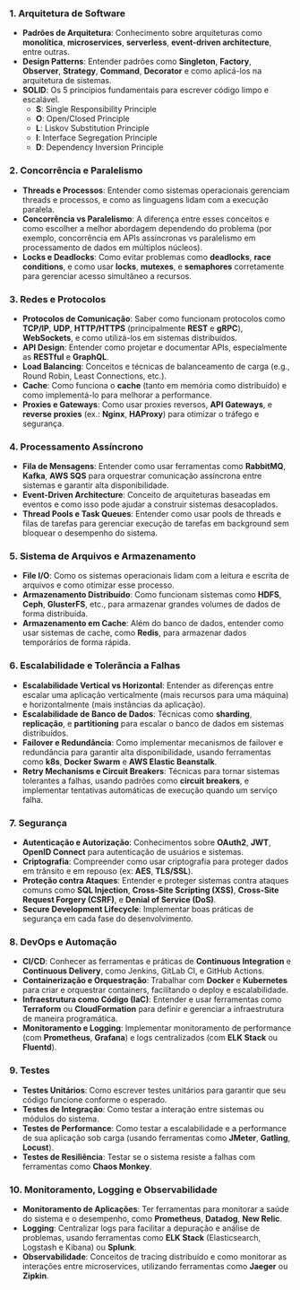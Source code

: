 ### **1. Arquitetura de Software**

- **Padrões de Arquitetura**: Conhecimento sobre arquiteturas como **monolítica**, **microservices**, **serverless**, **event-driven architecture**, entre outras.
- **Design Patterns**: Entender padrões como **Singleton**, **Factory**, **Observer**, **Strategy**, **Command**, **Decorator** e como aplicá-los na arquitetura de sistemas.
- **SOLID**: Os 5 princípios fundamentais para escrever código limpo e escalável.
    - **S**: Single Responsibility Principle
    - **O**: Open/Closed Principle
    - **L**: Liskov Substitution Principle
    - **I**: Interface Segregation Principle
    - **D**: Dependency Inversion Principle

### **2. Concorrência e Paralelismo**

- **Threads e Processos**: Entender como sistemas operacionais gerenciam threads e processos, e como as linguagens lidam com a execução paralela.
- **Concorrência vs Paralelismo**: A diferença entre esses conceitos e como escolher a melhor abordagem dependendo do problema (por exemplo, concorrência em APIs assíncronas vs paralelismo em processamento de dados em múltiplos núcleos).
- **Locks e Deadlocks**: Como evitar problemas como **deadlocks**, **race conditions**, e como usar **locks**, **mutexes**, e **semaphores** corretamente para gerenciar acesso simultâneo a recursos.

### **3. Redes e Protocolos**

- **Protocolos de Comunicação**: Saber como funcionam protocolos como **TCP/IP**, **UDP**, **HTTP/HTTPS** (principalmente **REST** e **gRPC**), **WebSockets**, e como utilizá-los em sistemas distribuídos.
- **API Design**: Entender como projetar e documentar APIs, especialmente as **RESTful** e **GraphQL**.
- **Load Balancing**: Conceitos e técnicas de balanceamento de carga (e.g., Round Robin, Least Connections, etc.).
- **Cache**: Como funciona o **cache** (tanto em memória como distribuído) e como implementá-lo para melhorar a performance.
- **Proxies e Gateways**: Como usar proxies reversos, **API Gateways**, e **reverse proxies** (ex.: **Nginx**, **HAProxy**) para otimizar o tráfego e segurança.

### **4. Processamento Assíncrono**

- **Fila de Mensagens**: Entender como usar ferramentas como **RabbitMQ**, **Kafka**, **AWS SQS** para orquestrar comunicação assíncrona entre sistemas e garantir alta disponibilidade.
- **Event-Driven Architecture**: Conceito de arquiteturas baseadas em eventos e como isso pode ajudar a construir sistemas desacoplados.
- **Thread Pools e Task Queues**: Entender como usar pools de threads e filas de tarefas para gerenciar execução de tarefas em background sem bloquear o desempenho do sistema.

### **5. Sistema de Arquivos e Armazenamento**

- **File I/O**: Como os sistemas operacionais lidam com a leitura e escrita de arquivos e como otimizar esse processo.
- **Armazenamento Distribuído**: Como funcionam sistemas como **HDFS**, **Ceph**, **GlusterFS**, etc., para armazenar grandes volumes de dados de forma distribuída.
- **Armazenamento em Cache**: Além do banco de dados, entender como usar sistemas de cache, como **Redis**, para armazenar dados temporários de forma rápida.

### **6. Escalabilidade e Tolerância a Falhas**

- **Escalabilidade Vertical vs Horizontal**: Entender as diferenças entre escalar uma aplicação verticalmente (mais recursos para uma máquina) e horizontalmente (mais instâncias da aplicação).
- **Escalabilidade de Banco de Dados**: Técnicas como **sharding**, **replicação**, e **partitioning** para escalar o banco de dados em sistemas distribuídos.
- **Failover e Redundância**: Como implementar mecanismos de failover e redundância para garantir alta disponibilidade, usando ferramentas como **k8s**, **Docker Swarm** e **AWS Elastic Beanstalk**.
- **Retry Mechanisms e Circuit Breakers**: Técnicas para tornar sistemas tolerantes a falhas, usando padrões como **circuit breakers**, e implementar tentativas automáticas de execução quando um serviço falha.

### **7. Segurança**

- **Autenticação e Autorização**: Conhecimentos sobre **OAuth2**, **JWT**, **OpenID Connect** para autenticação de usuários e sistemas.
- **Criptografia**: Compreender como usar criptografia para proteger dados em trânsito e em repouso (ex: **AES**, **TLS/SSL**).
- **Proteção contra Ataques**: Entender e proteger sistemas contra ataques comuns como **SQL Injection**, **Cross-Site Scripting (XSS)**, **Cross-Site Request Forgery (CSRF)**, e **Denial of Service (DoS)**.
- **Secure Development Lifecycle**: Implementar boas práticas de segurança em cada fase do desenvolvimento.

### **8. DevOps e Automação**

- **CI/CD**: Conhecer as ferramentas e práticas de **Continuous Integration** e **Continuous Delivery**, como Jenkins, GitLab CI, e GitHub Actions.
- **Containerização e Orquestração**: Trabalhar com **Docker** e **Kubernetes** para criar e orquestrar containers, facilitando o deploy e escalabilidade.
- **Infraestrutura como Código (IaC)**: Entender e usar ferramentas como **Terraform** ou **CloudFormation** para definir e gerenciar a infraestrutura de maneira programática.
- **Monitoramento e Logging**: Implementar monitoramento de performance (com **Prometheus**, **Grafana**) e logs centralizados (com **ELK Stack** ou **Fluentd**).

### **9. Testes**

- **Testes Unitários**: Como escrever testes unitários para garantir que seu código funcione conforme o esperado.
- **Testes de Integração**: Como testar a interação entre sistemas ou módulos do sistema.
- **Testes de Performance**: Como testar a escalabilidade e a performance de sua aplicação sob carga (usando ferramentas como **JMeter**, **Gatling**, **Locust**).
- **Testes de Resiliência**: Testar se o sistema resiste a falhas com ferramentas como **Chaos Monkey**.

### **10. Monitoramento, Logging e Observabilidade**

- **Monitoramento de Aplicações**: Ter ferramentas para monitorar a saúde do sistema e o desempenho, como **Prometheus**, **Datadog**, **New Relic**.
- **Logging**: Centralizar logs para facilitar a depuração e análise de problemas, usando ferramentas como **ELK Stack** (Elasticsearch, Logstash e Kibana) ou **Splunk**.
- **Observabilidade**: Conceitos de tracing distribuído e como monitorar as interações entre microservices, utilizando ferramentas como **Jaeger** ou **Zipkin**.